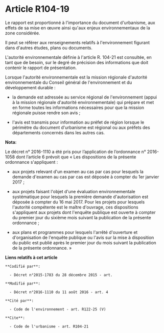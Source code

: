 # Article R104-19

Le rapport est proportionné à l'importance du document d'urbanisme, aux effets de sa mise en œuvre ainsi qu'aux enjeux
environnementaux de la zone considérée. 

Il peut se référer aux renseignements relatifs à l'environnement figurant dans d'autres études, plans ou documents.

L'autorité environnementale définie à l'article R. 104-21 est consultée, en tant que de besoin, sur le degré de précision des
informations que doit contenir le rapport de présentation.

Lorsque l'autorité environnementale est la mission régionale d'autorité environnementale du Conseil général de
l'environnement et du développement durable : 

- la demande est adressée au service régional de l'environnement (appui à la mission régionale d'autorité environnementale)
qui prépare et met en forme toutes les informations nécessaires pour que la mission régionale puisse rendre son avis ; 

- l'avis est transmis pour information au préfet de région lorsque le périmètre du document d'urbanisme est régional ou aux
préfets des départements concernés dans les autres cas.

**Nota:**

Le décret n° 2016-1110 a été pris pour l’application de l’ordonnance n° 2016-1058 dont l’article 6 prévoit que « Les
dispositions de la présente ordonnance s'appliquent : 

- aux projets relevant d'un examen au cas par cas pour lesquels la demande d'examen au cas par cas est déposée à compter du
1er janvier 2017 ; 

- aux projets faisant l'objet d'une évaluation environnementale systématique pour lesquels la première demande d'autorisation
est déposée à compter du 16 mai 2017. Pour les projets pour lesquels l'autorité compétente est le maître d'ouvrage, ces
dispositions s'appliquent aux projets dont l'enquête publique est ouverte à compter du premier jour du sixième mois suivant
la publication de la présente ordonnance ; 

- aux plans et programmes pour lesquels l'arrêté d'ouverture et d'organisation de l'enquête publique ou l'avis sur la mise à
disposition du public est publié après le premier jour du mois suivant la publication de la présente ordonnance. »

**Liens relatifs à cet article**

	**Codifié par**:

	  - Décret n°2015-1783 du 28 décembre 2015 - art.

	**Modifié par**:

	  - Décret n°2016-1110 du 11 août 2016 - art. 4

	**Cité par**:

	  - Code de l'environnement - art. R122-25 (V)

	**Cite**:

	  - Code de l'urbanisme - art. R104-21

